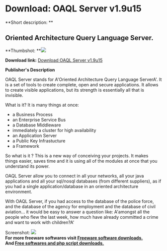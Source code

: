 # Download: OAQL Server v1.9u15

**Short description: **

## Oriented Architecture Query Language Server.

  
**Thumbshot: **![](http://www.freewarefiles.com/screenshot/oaqlsvr_md.jpg)   
  
**Download link:** [Download OAQL Server v1.9u15](http://freesoftwares.boysofts.com/OAQL-Server_program_98323.html)  
  

**Publisher's Description**  
  

OAQL Server stands for A'Oriented Architecture Query Language ServerA'. It is
a set of tools to create complete, open and secure applications. It allows to
create visible applications, but its strength is essentially all that is
invisible.

What is it? It is many things at once:

  * a Business Process 
  * an Enterprise Service Bus 
  * a Database Middleware 
  * immediately a cluster for high availability 
  * an Application Server 
  * a Public Key Infrastucture 
  * a Framework 

So what is it ? This is a new way of conceiving your projects. It makes things
easier, saves time and it is using all of the modules at once that you
understand its power.

OAQL Server allow you to connect in all your networks, all your java
applications and all your sql/nosql databases (from different suppliers), as
if you had a single application/database in an oriented architecture
environment.

With OAQL Server, if you had access to the database of the police force, and
the database of the agency for employment and the database of civil
aviation... it would be easy to answer a question like: A'amongst all the
people who flew the last week, how much have already committed a crime and
want to work with children?A'

  
  
Screenshot: ![](http://www.freewarefiles.com/screenshot/oaqlsvr.jpg)  
**For more freeware softwares visit [Freeware software downloads.](http://freesoftwares.boysofts.com/)**   
**And [Free softwares and php script downloads.](http://www.boysofts.com/)**

